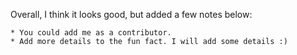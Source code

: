 Overall, I think it looks good, but added a few notes below:

	* You could add me as a contributor.
	* Add more details to the fun fact. I will add some details :)
